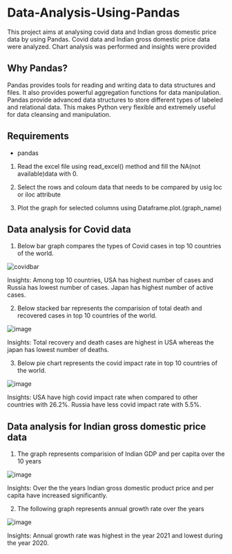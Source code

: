 # Data-Analysis-Using-Pandas
This project aims at analysing covid data and Indian gross domestic price data by using Pandas. Covid data and Indian gross domestic price data were analyzed. Chart analysis was performed and insights were provided

## Why Pandas?
Pandas provides tools for reading and writing data to data structures and files. It also provides powerful aggregation functions for data manipulation. Pandas provide advanced data structures to store different types of labeled and relational data. This makes Python very flexible and extremely useful for data cleansing and manipulation.

## Requirements
- pandas

1. Read the excel file using read_excel() method and fill the NA(not available)data  with 0.

2. Select the rows and coloum data that needs to be compared by usig loc or iloc attribute

3. Plot the graph for selected columns using Dataframe.plot.(graph_name)

##  Data analysis for Covid data
1. Below bar graph compares the types of Covid cases in top 10 countries of the world.

 ![covidbar](https://user-images.githubusercontent.com/115713117/222389906-a66c3b34-7d5b-4566-ac03-d5c560782a62.PNG)

 Insights:
 Among top 10 countries, USA has highest number of cases and Russia has lowest number of cases. Japan has highest number of active cases. 

2. Below stacked bar represents the comparision of total death and recovered cases in top 10 countries of the world.

![image](https://user-images.githubusercontent.com/115713117/222391777-23da2320-3cc8-49b6-8036-5f1537c3ed22.png)

Insights:
Total recovery and death cases  are highest in USA whereas the japan has lowest number of deaths.

3. Below pie chart represents the covid impact rate in  top 10 countries of the world.

![image](https://user-images.githubusercontent.com/115713117/222392677-67763081-4fcf-4b5a-838b-06b796e45839.png)

Insights:
USA have high covid impact rate when compared to other countries with 26.2%. Russia have less covid impact rate with 5.5%.

## Data analysis for Indian gross domestic price data
1. The graph represents comparision of Indian GDP and per capita over the 10 years

![image](https://user-images.githubusercontent.com/115713117/222395996-a3745553-8c67-487c-9812-1030a97f7567.png)

Insights:
Over the the years Indian gross domestic product price and per capita have increased significantly.

2. The following graph represents annual growth rate over the years

![image](https://user-images.githubusercontent.com/115713117/222397317-741e099d-a7b4-490b-ba6c-b3429a2a786e.png)
 
 Insights:
 Annual growth rate was highest in the year 2021 and lowest during the year 2020.
 




